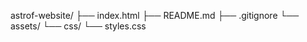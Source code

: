 astrof-website/
├── index.html
├── README.md
├── .gitignore
└── assets/
    └── css/
        └── styles.css
